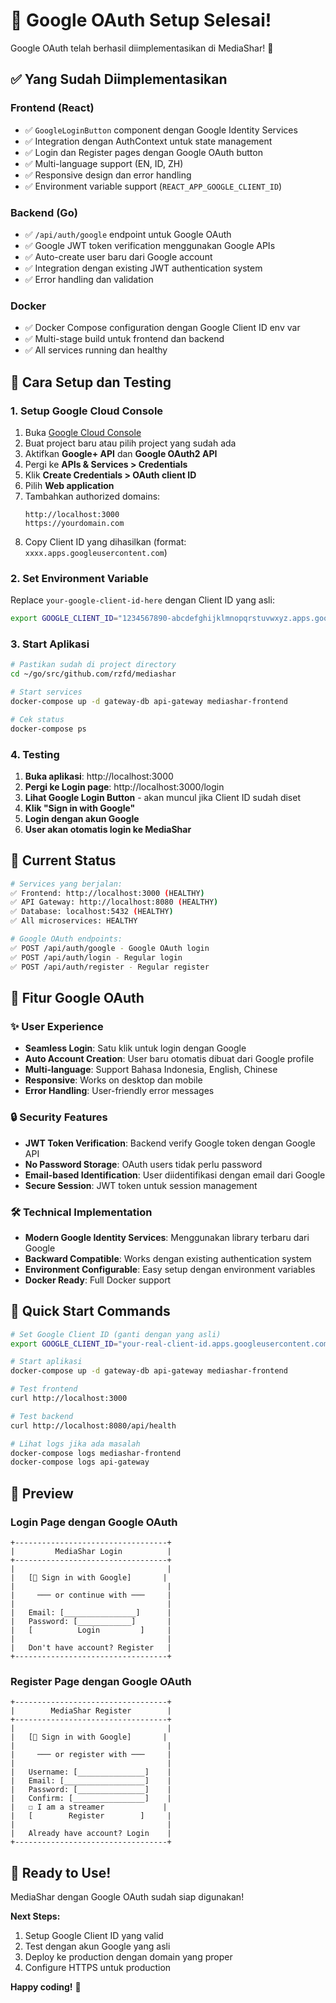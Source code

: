 # 🎉 Google OAuth Setup Selesai!

Google OAuth telah berhasil diimplementasikan di MediaShar! 🚀

## ✅ Yang Sudah Diimplementasikan

### Frontend (React)
- ✅ `GoogleLoginButton` component dengan Google Identity Services
- ✅ Integration dengan AuthContext untuk state management  
- ✅ Login dan Register pages dengan Google OAuth button
- ✅ Multi-language support (EN, ID, ZH)
- ✅ Responsive design dan error handling
- ✅ Environment variable support (`REACT_APP_GOOGLE_CLIENT_ID`)

### Backend (Go)
- ✅ `/api/auth/google` endpoint untuk Google OAuth
- ✅ Google JWT token verification menggunakan Google APIs
- ✅ Auto-create user baru dari Google account
- ✅ Integration dengan existing JWT authentication system
- ✅ Error handling dan validation

### Docker
- ✅ Docker Compose configuration dengan Google Client ID env var
- ✅ Multi-stage build untuk frontend dan backend
- ✅ All services running dan healthy

## 🚀 Cara Setup dan Testing

### 1. Setup Google Cloud Console

1. Buka [Google Cloud Console](https://console.cloud.google.com/)
2. Buat project baru atau pilih project yang sudah ada
3. Aktifkan **Google+ API** dan **Google OAuth2 API**
4. Pergi ke **APIs & Services > Credentials**
5. Klik **Create Credentials > OAuth client ID**
6. Pilih **Web application**
7. Tambahkan authorized domains:
   ```
   http://localhost:3000
   https://yourdomain.com
   ```
8. Copy Client ID yang dihasilkan (format: `xxxx.apps.googleusercontent.com`)

### 2. Set Environment Variable

Replace `your-google-client-id-here` dengan Client ID yang asli:

```bash
export GOOGLE_CLIENT_ID="1234567890-abcdefghijklmnopqrstuvwxyz.apps.googleusercontent.com"
```

### 3. Start Aplikasi

```bash
# Pastikan sudah di project directory
cd ~/go/src/github.com/rzfd/mediashar

# Start services
docker-compose up -d gateway-db api-gateway mediashar-frontend

# Cek status
docker-compose ps
```

### 4. Testing

1. **Buka aplikasi**: http://localhost:3000
2. **Pergi ke Login page**: http://localhost:3000/login
3. **Lihat Google Login Button** - akan muncul jika Client ID sudah diset
4. **Klik "Sign in with Google"**
5. **Login dengan akun Google**
6. **User akan otomatis login ke MediaShar**

## 🔧 Current Status

```bash
# Services yang berjalan:
✅ Frontend: http://localhost:3000 (HEALTHY)
✅ API Gateway: http://localhost:8080 (HEALTHY)  
✅ Database: localhost:5432 (HEALTHY)
✅ All microservices: HEALTHY

# Google OAuth endpoints:
✅ POST /api/auth/google - Google OAuth login
✅ POST /api/auth/login - Regular login
✅ POST /api/auth/register - Regular register
```

## 🎯 Fitur Google OAuth

### ✨ User Experience
- **Seamless Login**: Satu klik untuk login dengan Google
- **Auto Account Creation**: User baru otomatis dibuat dari Google profile
- **Multi-language**: Support Bahasa Indonesia, English, Chinese
- **Responsive**: Works on desktop dan mobile
- **Error Handling**: User-friendly error messages

### 🔒 Security Features
- **JWT Token Verification**: Backend verify Google token dengan Google API
- **No Password Storage**: OAuth users tidak perlu password
- **Email-based Identification**: User diidentifikasi dengan email dari Google
- **Secure Session**: JWT token untuk session management

### 🛠️ Technical Implementation
- **Modern Google Identity Services**: Menggunakan library terbaru dari Google
- **Backward Compatible**: Works dengan existing authentication system
- **Environment Configurable**: Easy setup dengan environment variables
- **Docker Ready**: Full Docker support

## 🚦 Quick Start Commands

```bash
# Set Google Client ID (ganti dengan yang asli)
export GOOGLE_CLIENT_ID="your-real-client-id.apps.googleusercontent.com"

# Start aplikasi
docker-compose up -d gateway-db api-gateway mediashar-frontend

# Test frontend
curl http://localhost:3000

# Test backend
curl http://localhost:8080/api/health

# Lihat logs jika ada masalah
docker-compose logs mediashar-frontend
docker-compose logs api-gateway
```

## 📱 Preview

### Login Page dengan Google OAuth
```
+----------------------------------+
|         MediaShar Login          |
+----------------------------------+
|                                  |
|   [🔵 Sign in with Google]       |
|                                  |
|     ─── or continue with ───     |
|                                  |
|   Email: [________________]      |
|   Password: [____________]       |
|   [          Login         ]     |
|                                  |
|   Don't have account? Register   |
+----------------------------------+
```

### Register Page dengan Google OAuth
```
+----------------------------------+
|        MediaShar Register        |
+----------------------------------+
|                                  |
|   [🔵 Sign in with Google]       |
|                                  |
|     ─── or register with ───     |
|                                  |
|   Username: [_______________]    |
|   Email: [__________________]    |
|   Password: [_______________]    |
|   Confirm: [________________]    |
|   ☐ I am a streamer             |
|   [        Register        ]     |
|                                  |
|   Already have account? Login    |
+----------------------------------+
```

## 🎊 Ready to Use!

MediaShar dengan Google OAuth sudah siap digunakan! 

**Next Steps:**
1. Setup Google Client ID yang valid
2. Test dengan akun Google yang asli
3. Deploy ke production dengan domain yang proper
4. Configure HTTPS untuk production

**Happy coding!** 🚀 